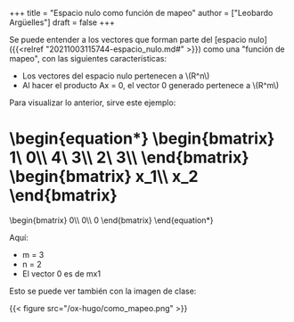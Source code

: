 +++
title = "Espacio nulo como función de mapeo"
author = ["Leobardo Argüelles"]
draft = false
+++

Se puede entender a los vectores que forman parte del [espacio nulo]({{<relref "20211003115744-espacio_nulo.md#" >}}) como
una "función de mapeo", con las siguientes características:

-   Los vectores del espacio nulo pertenecen a \\(R^n\\)
-   Al hacer el producto Ax = 0, el vector 0 generado pertenece a \\(R^m\\)

Para visualizar lo anterior, sirve este ejemplo:

\begin{equation\*}
\begin{bmatrix}
1\ 0\\\ 4\ 3\\\ 2\ 3\\\\
\end{bmatrix}
\begin{bmatrix}
x\_1\\\ x\_2
\end{bmatrix}
=
\begin{bmatrix}
0\\\ 0\\\ 0
\end{bmatrix}
\end{equation\*}

Aquí:

-   m = 3
-   n = 2
-   El vector 0 es de mx1

Esto se puede ver también con la imagen de clase:

{{< figure src="/ox-hugo/como_mapeo.png" >}}
